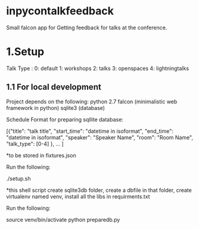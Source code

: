 # inpycontalkfeedback
Small falcon app for Getting feedback for talks at the conference.

# 1.Setup

Talk Type :
0: default 
1: workshops
2: talks
3: openspaces
4: lightningtalks

## 1.1 For local development

Project depends on the following:
python 2.7 
falcon (minimalistic web framework in python)
sqlite3 (database)


Schedule Format for preparing sqllite database:

[{"title": "talk title", "start_time": "datetime in isoformat", "end_time": "datetime in isoformat", "speaker": "Speaker Name", "room": "Room Name", "talk_type": [0-4] }, ... ]

*to be stored in fixtures.json

Run the following:

./setup.sh

*this shell script create sqlite3db folder, create a dbfile in that folder, create virtualenv named venv, install all the libs in requirments.txt

Run the following:

source venv/bin/activate
python preparedb.py